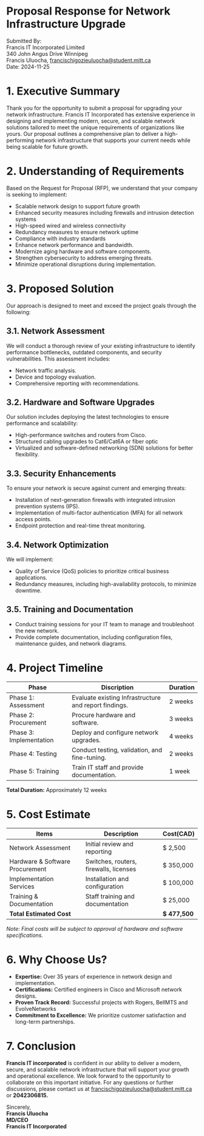 # Proposal Response for Network Infrastructure Upgrade

Submitted By:\
Francis IT Incorporated Limited\
340 John Angus Drive Winnipeg\
Francis Uluocha, francischigozieuluocha@student.mitt.ca\
Date: 2024-11-25

# 1. Executive Summary

Thank you for the opportunity to submit a proposal for upgrading your network infrastructure. Francis IT Incorporated has extensive experience in designing and implementing modern, secure, and scalable network solutions tailored to meet the unique requirements of organizations like yours. Our proposal outlines a comprehensive plan to deliver a high-performing network infrastructure that supports your current needs while being scalable for future growth.

# 2. Understanding of Requirements

Based on the Request for Proposal (RFP), we understand that your company is seeking to implement:
* Scalable network design to support future growth
* Enhanced security measures including firewalls and intrusion detection systems
* High-speed wired and wireless connectivity
* Redundancy measures to ensure network uptime
* Compliance with industry standards
* Enhance network performance and bandwidth.
* Modernize aging hardware and software components.
* Strengthen cybersecurity to address emerging threats.
* Minimize operational disruptions during implementation.

# 3. Proposed Solution

  Our approach is designed to meet and exceed the project goals through the following:
## 3.1. Network Assessment

We will conduct a thorough review of your existing infrastructure to identify performance bottlenecks, outdated components, and security vulnerabilities. This assessment includes:
  *	Network traffic analysis.
  * Device and topology evaluation.
  * Comprehensive reporting with recommendations.
## 3.2. Hardware and Software Upgrades 
Our solution includes deploying the latest technologies to ensure performance and scalability:
  * High-performance switches and routers from Cisco.
  * Structured cabling upgrades to Cat6/Cat6A or fiber optic
  * Virtualized and software-defined networking (SDN) solutions for better flexibility.
   
## 3.3. Security Enhancements
To ensure your network is secure against current and emerging threats:
* Installation of next-generation firewalls with integrated intrusion prevention systems (IPS).
* Implementation of multi-factor authentication (MFA) for all network access points.
* Endpoint protection and real-time threat monitoring.
## 3.4. Network Optimization
We will implement:
* Quality of Service (QoS) policies to prioritize critical business applications.
* Redundancy measures, including high-availability protocols, to minimize downtime.
## 3.5. Training and Documentation
* Conduct training sessions for your IT team to manage and troubleshoot the new network.
* Provide complete documentation, including configuration files, maintenance guides, and network diagrams.

# 4. Project Timeline
Phase  | Discription  |  Duration  |
-------|--------------|------------|
Phase 1: Assessment | Evaluate existing Infrastructure and report findings. | 2 weeks |
Phase 2: Procurement  |	Procure hardware and software.  |	3 weeks
Phase 3: Implementation  |	Deploy and configure network upgrades.  |	4 weeks
Phase 4: Testing  |	Conduct testing, validation, and fine-tuning.  |	2 weeks
Phase 5: Training  |	Train IT staff and provide documentation.  |	1 week

**Total Duration:** Approximately 12 weeks
# 5. Cost Estimate
Items  |  Description  | Cost(CAD)  |
-------|---------------|------------|
Network Assessment  |	Initial review and reporting  |	$ 2,500 |
Hardware & Software Procurement  |	Switches, routers, firewalls, licenses  |	$ 350,000  |
Implementation Services  |	Installation and configuration  |	$ 100,000  |
Training & Documentation  |	Staff training and documentation  |	$ 25,000  |
**Total Estimated Cost**  |  |		**$ 477,500** |

*Note: Final costs will be subject to approval of hardware and software specifications.*
    
# 6. Why Choose Us?
* **Expertise:** Over 35 years of experience in network design and implementation.
* **Certifications:** Certified engineers in Cisco and  Microsoft network designs.
* **Proven Track Record:** Successful projects with Rogers, BellMTS and EvolveNetworks
* **Commitment to Excellence:** We prioritize customer satisfaction and long-term partnerships.

# 7. Conclusion
**Francis IT incorporated** is confident in our ability to deliver a modern, secure, and scalable network infrastructure that will support your growth and operational excellence. We look forward to the opportunity to collaborate on this important initiative.
For any questions or further discussions, please contact us at francischigozieuluocha@student.mitt.ca or **2042306815.**

Sincerely,\
**Francis Uluocha**\
**MD/CEO**\
**Francis IT Incorporated**






